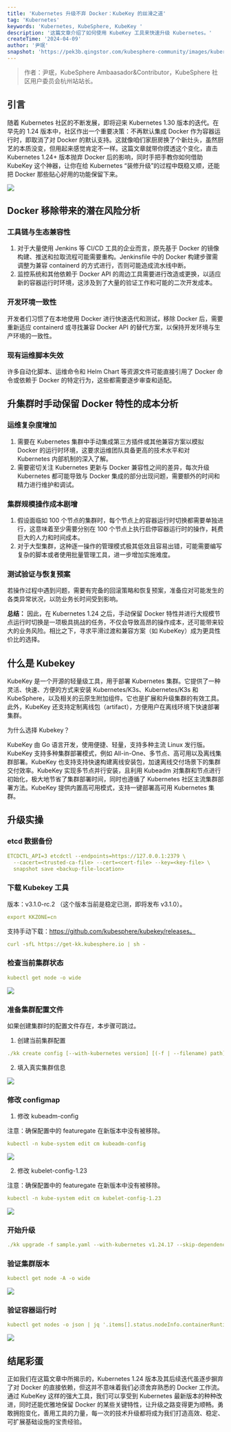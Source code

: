 ```yaml
---
title: 'Kubernetes 升级不弃 Docker：KubeKey 的丝滑之道'
tag: 'Kubernetes'
keywords: 'Kubernetes, KubeSphere, KubeKey '
description: '这篇文章介绍了如何使用 KubeKey 工具来快速升级 Kubernetes。'
createTime: '2024-04-09'
author: '尹珉'
snapshot: 'https://pek3b.qingstor.com/kubesphere-community/images/kubernetes-kubekey-upgrading-cover.png'
---
```


> 作者：尹珉，KubeSphere Ambaasador&Contributor，KubeSphere 社区用户委员会杭州站站长。

## 引言

随着 Kubernetes 社区的不断发展，即将迎来 Kubernetes 1.30 版本的迭代。在早先的 1.24 版本中，社区作出一个重要决策：不再默认集成 Docker 作为容器运行时，即取消了对 Docker 的默认支持。这就像咱们家厨房换了个新灶头，虽然厨艺的本质没变，但用起来感觉肯定不一样。这篇文章就带你摸透这个变化，直击 Kubernetes 1.24+ 版本抛弃 Docker 后的影响，同时手把手教你如何借助 KubeKey 这个神器，让你在给 Kubernetes “装修升级”的过程中既稳又顺，还能把 Docker 那些贴心好用的功能保留下来。

![](https://pek3b.qingstor.com/kubesphere-community/images/image-20240409-0.webp)

## Docker 移除带来的潜在风险分析

### 工具链与生态兼容性

1. 对于大量使用 Jenkins 等 CI/CD 工具的企业而言，原先基于 Docker 的镜像构建、推送和拉取流程可能需要重构。Jenkinsfile 中的 Docker 构建步骤需调整为兼容 containerd 的方式进行，否则可能造成流水线中断。 
2. 监控系统和其他依赖于 Docker API 的周边工具需要进行改造或更换，以适应新的容器运行时环境，这涉及到了大量的验证工作和可能的二次开发成本。

### 开发环境一致性

开发者们习惯了在本地使用 Docker 进行快速迭代和测试，移除 Docker 后，需要重新适应 containerd 或寻找兼容 Docker API 的替代方案，以保持开发环境与生产环境的一致性。

### 现有运维脚本失效

许多自动化脚本、运维命令和 Helm Chart 等资源文件可能直接引用了 Docker 命令或依赖于 Docker 的特定行为，这些都需要逐步审查和适配。

## 升集群时手动保留 Docker 特性的成本分析

### 运维复杂度增加

1. 需要在 Kubernetes 集群中手动集成第三方插件或其他兼容方案以模拟 Docker 的运行时环境，这要求运维团队具备更高的技术水平和对 Kubernetes 内部机制的深入了解。 
2. 需要密切关注 Kubernetes 更新与 Docker 兼容性之间的差异，每次升级 Kubernetes 都可能导致与 Docker 集成的部分出现问题，需要额外的时间和精力进行维护和调试。

### 集群规模操作成本剧增

1. 假设面临如 100 个节点的集群时，每个节点上的容器运行时切换都需要单独进行，这意味着至少需要分别在 100 个节点上执行启停容器运行时的操作，耗费巨大的人力和时间成本。 
2. 对于大型集群，这种逐一操作的管理模式极其低效且容易出错，可能需要编写复杂的脚本或者使用批量管理工具，进一步增加实施难度。

### 测试验证与恢复预案

若操作过程中遇到问题，需要有完备的回滚策略和恢复预案，准备应对可能发生的各类异常状况，以防业务长时间受到影响。

**总结：** 因此，在 Kubernetes 1.24 之后，手动保留 Docker 特性并进行大规模节点运行时切换是一项极具挑战的任务，不仅会导致高昂的操作成本，还可能带来较大的业务风险。相比之下，寻求平滑过渡和兼容方案（如 KubeKey）成为更具性价比的选择。

## 什么是 Kubekey

KubeKey 是一个开源的轻量级工具，用于部署 Kubernetes 集群。它提供了一种灵活、快速、方便的方式来安装 Kubernetes/K3s、Kubernetes/K3s 和 KubeSphere，以及相关的云原生附加组件。它也是扩展和升级集群的有效工具。此外，KubeKey 还支持定制离线包（artifact），方便用户在离线环境下快速部署集群。

为什么选择 Kubekey？

KubeKey 由 Go 语言开发，使用便捷、轻量，支持多种主流 Linux 发行版。KubeKey 支持多种集群部署模式，例如 All-in-One、多节点、高可用以及离线集群部署。KubeKey 也支持支持快速构建离线安装包，加速离线交付场景下的集群交付效率。KubeKey 实现多节点并行安装，且利用 Kubeadm 对集群和节点进行初始化，极大地节省了集群部署时间，同时也遵循了 Kubernetes 社区主流集群部署方法。KubeKey 提供内置高可用模式，支持一键部署高可用 Kubernetes 集群。

## 升级实操

### etcd 数据备份

```yaml
ETCDCTL_API=3 etcdctl --endpoints=https://127.0.0.1:2379 \
  --cacert=<trusted-ca-file> --cert=<cert-file> --key=<key-file> \
  snapshot save <backup-file-location>
```

### 下载 Kubekey 工具

版本：v3.1.0-rc.2 （这个版本当前是稳定已测，即将发布 v3.1.0）。

```yaml
export KKZONE=cn
```

支持手动下载：https://github.com/kubesphere/kubekey/releases。

```yaml
curl -sfL https://get-kk.kubesphere.io | sh -
```

### 检查当前集群状态

```yaml
kubectl get node -o wide
```

![](https://pek3b.qingstor.com/kubesphere-community/images/image-20240409-1.png)

### 准备集群配置文件

如果创建集群时的配置文件存在，本步骤可跳过。

1. 创建当前集群配置

```yaml
./kk create config [--with-kubernetes version] [(-f | --filename) path]
```

2. 填入真实集群信息

![](https://pek3b.qingstor.com/kubesphere-community/images/image-20240409-2.png)

### 修改 configmap

1. 修改 kubeadm-config

注意：确保配置中的 featuregate 在新版本中没有被移除。

```yaml
kubectl -n kube-system edit cm kubeadm-config
```

![](https://pek3b.qingstor.com/kubesphere-community/images/image-20240409-3.png)

2. 修改 kubelet-config-1.23

注意：确保配置中的 featuregate 在新版本中没有被移除。

```yaml
kubectl -n kube-system edit cm kubelet-config-1.23
```

![](https://pek3b.qingstor.com/kubesphere-community/images/image-20240409-4.png)

### 开始升级

```yaml
./kk upgrade -f sample.yaml --with-kubernetes v1.24.17 --skip-dependency-check
```

### 验证集群版本

```yaml
kubectl get node -A -o wide
```

![](http://pek3b.qingstor.com/kubesphere-community/images/image-20240409-5.png)

### 验证容器运行时

```yaml
kubectl get nodes -o json | jq '.items[].status.nodeInfo.containerRuntimeVersion'
```

![](http://pek3b.qingstor.com/kubesphere-community/images/image-20240409-6.png)

## 结尾彩蛋

正如我们在这篇文章中所揭示的，Kubernetes 1.24 版本及其后续迭代虽逐步摒弃了对 Docker 的直接依赖，但这并不意味着我们必须舍弃熟悉的 Docker 工作流。通过 KubeKey 这样的强大工具，我们可以享受到 Kubernetes 最新版本的种种改进，同时还能优雅地保留 Docker 的某些关键特性，让升级之路变得更为顺畅。勇敢拥抱变化，善用工具的力量，每一次的技术升级都将成为我们打造高效、稳定、可扩展基础设施的宝贵经验。